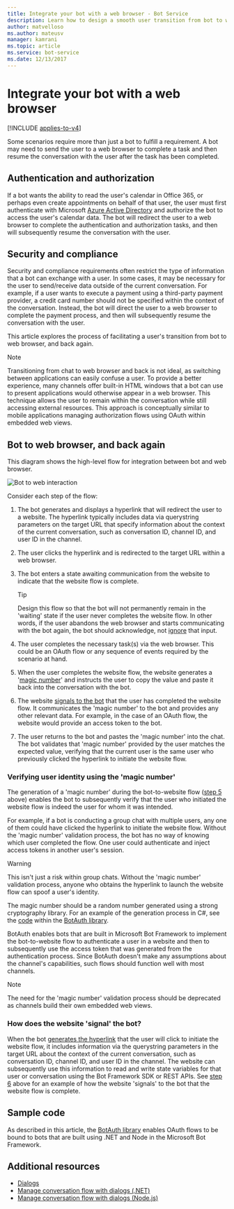 ```yaml
---
title: Integrate your bot with a web browser - Bot Service
description: Learn how to design a smooth user transition from bot to web browser and back again.
author: matvelloso
ms.author: mateusv
manager: kamrani
ms.topic: article
ms.service: bot-service
ms.date: 12/13/2017
---
```


# Integrate your bot with a web browser

[!INCLUDE [applies-to-v4](includes/applies-to-v4-current.md)]

Some scenarios require more than just a bot to fulfill a requirement. A bot may need to send the user to a web browser to complete a task and then resume the conversation with the user after the task has been completed.

## Authentication and authorization
If a bot wants the ability to read the user's calendar in Office 365, or perhaps even create appointments on behalf of that user, the user must first authenticate with Microsoft [Azure Active Directory](/azure/active-directory) and authorize the bot to access the user's calendar data. The bot will redirect the user to a web browser to complete the authentication and authorization tasks, and then will subsequently resume the conversation with the user.

## Security and compliance
Security and compliance requirements often restrict the type of information that a bot can exchange with a user. In some cases, it may be necessary for the user to send/receive data outside of the current conversation. For example, if a user wants to execute a payment using a third-party payment provider, a credit card number should not be specified within the context of the conversation. Instead, the bot will direct the user to a web browser to complete the payment process, and then will subsequently resume the conversation with the user.

This article explores the process of facilitating a user's transition from bot to web browser, and back again.

> [!NOTE]
> Transitioning from chat to web browser and back is not ideal, as switching between
> applications can easily confuse a user. To provide a better experience, many channels
> offer built-in HTML windows that a bot can use to present applications would otherwise
> appear in a web browser. This technique allows the user to remain within the conversation
> while still accessing external resources. This approach is conceptually similar to mobile
> applications managing authorization flows using OAuth within embedded web views.

## Bot to web browser, and back again

This diagram shows the high-level flow for integration between bot and web browser.

![Bot to web interaction](media/bot-service-design-pattern-integrate-browser/bot-to-web1.png)

Consider each step of the flow:

1. <a id="generate-hyperlink"></a>The bot generates and displays a hyperlink that will redirect the user to a website. The hyperlink typically includes data via querystring parameters on the target URL that specify information about the context of the current conversation, such as conversation ID, channel ID, and user ID in the channel.

2. The user clicks the hyperlink and is redirected to the target URL within a web browser.

3. The bot enters a state awaiting communication from the website to indicate that the website flow is complete.  
   > [!TIP]
   > Design this flow so that the bot will not permanently remain in the 'waiting' state if
   > the user never completes the website flow. In other words, if the user abandons the web
   > browser and starts communicating with the bot again, the bot should acknowledge, not [ignore](bot-service-design-navigation.md#the-mysterious-bot)
   > that input.

4. The user completes the necessary task(s) via the web browser. This could be an OAuth flow or any sequence of events required by the scenario at hand.

5. <a id="generate-magic-number"></a>When the user completes the website flow, the website generates a '[magic number](#verify-identity)' and instructs the user to copy the value and paste it back into the conversation with the bot.

6. <a id="signal-to-bot"></a>The website [signals to the bot](#website-signal-to-bot) that the user has completed the website flow. It communicates the 'magic number' to the bot and provides any other relevant data. For example, in the case of an OAuth flow, the website would provide an access token to the bot.

7. The user returns to the bot and pastes the 'magic number' into the chat. The bot validates that 'magic number' provided by the user matches the expected value, verifying that the current user is the same user who previously clicked the hyperlink to initiate the website flow.

### <a id="verify-identity"></a> Verifying user identity using the 'magic number'

The generation of a 'magic number' during the bot-to-website flow ([step 5](#generate-magic-number) above) enables the bot to subsequently verify that the user who initiated the website flow is indeed the user for whom it was intended.

For example, if a bot is conducting a group chat with multiple users, any one of them could have clicked the hyperlink to initiate the website flow. Without the 'magic number' validation process, the bot has no way of knowing which user completed the flow. One user could authenticate and inject access tokens in another user's session.

> [!WARNING]
> This isn't just a risk within group chats. Without the 'magic number' validation process, anyone who obtains the hyperlink to launch the website flow can spoof a user's identity.

The magic number should be a random number generated using a strong cryptography library. For an example of the generation process in C#, see the [code](https://github.com/MicrosoftDX/botauth/tree/master/CSharp) within the [BotAuth library](https://www.nuget.org/packages/BotAuth).

BotAuth enables bots that are built in Microsoft Bot Framework to implement  the bot-to-website flow to authenticate a user in a website and then to subsequently use the access token  that was generated from the authentication process.  Since BotAuth doesn't make any assumptions about the channel's capabilities, such flows should function well with most channels.

> [!NOTE]
> The need for the 'magic number' validation process should be deprecated as channels build their own embedded web views.

### <a id="website-signal-to-bot"></a> How does the website 'signal' the bot?

When the bot [generates the hyperlink](#generate-hyperlink) that the user will click to initiate the website flow, 
it includes information via the querystring parameters in the target URL about the context of the current conversation, such as conversation ID, channel ID, and user ID in the channel. The website can subsequently use this information to read and write state variables for that user or conversation using the Bot Framework SDK or REST APIs. See [step 6](#signal-to-bot) above for an example of how the website 'signals' to the bot that the website flow is complete.

## Sample code

As described in this article, the [BotAuth library](https://github.com/MicrosoftDX/botauth) enables OAuth flows to be bound to bots that are built using .NET and Node in the Microsoft Bot Framework.

## Additional resources

- [Dialogs](dotnet/bot-builder-dotnet-dialogs.md)
- [Manage conversation flow with dialogs (.NET)](dotnet/bot-builder-dotnet-manage-conversation-flow.md)
- [Manage conversation flow with dialogs (Node.js)](nodejs/bot-builder-nodejs-manage-conversation-flow.md)
